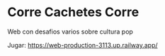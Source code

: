 # Corre Cachetes Corre
Web con desafios varios sobre cultura pop

Jugar: https://web-production-3113.up.railway.app/